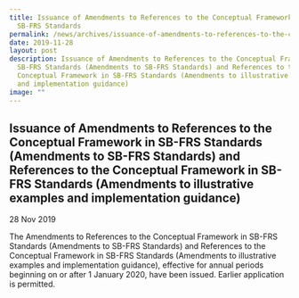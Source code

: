```yaml
---
title: Issuance of Amendments to References to the Conceptual Framework in
  SB-FRS Standards
permalink: /news/archives/issuance-of-amendments-to-references-to-the-conceptual-framework-in-sb-frs-standards/
date: 2019-11-28
layout: post
description: Issuance of Amendments to References to the Conceptual Framework in
  SB-FRS Standards (Amendments to SB-FRS Standards) and References to the
  Conceptual Framework in SB-FRS Standards (Amendments to illustrative examples
  and implementation guidance)
image: ""
---
```

Issuance of Amendments to References to the Conceptual Framework in SB-FRS Standards (Amendments to SB-FRS Standards) and References to the Conceptual Framework in SB-FRS Standards (Amendments to illustrative examples and implementation guidance)
------------------------------------------------------------------------------------------------------------------------------------------------------------------------------------------------------------------------------------------------------

28 Nov 2019

The Amendments to References to the Conceptual Framework in SB-FRS Standards (Amendments to SB-FRS Standards) and References to the Conceptual Framework in SB-FRS Standards (Amendments to illustrative examples and implementation guidance), effective for annual periods beginning on or after 1 January 2020, have been issued. Earlier application is permitted.